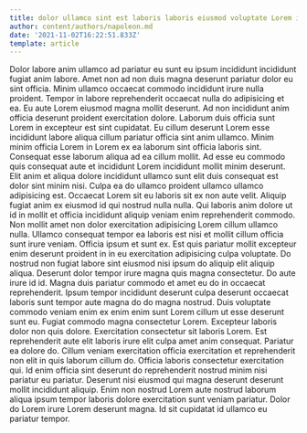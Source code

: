 ```yaml
---
title: dolor ullamco sint est laboris laboris eiusmod voluptate Lorem incididunt
author: content/authors/napoleon.md
date: '2021-11-02T16:22:51.833Z'
template: article
---
```


Dolor labore anim ullamco ad pariatur eu sunt eu ipsum incididunt incididunt fugiat anim labore. Amet non ad non duis magna deserunt pariatur dolor eu sint officia. Minim ullamco occaecat commodo incididunt irure nulla proident. Tempor in labore reprehenderit occaecat nulla do adipisicing et ea. Eu aute Lorem eiusmod magna mollit deserunt.
Ad non incididunt anim officia deserunt proident exercitation dolore. Laborum duis officia sunt Lorem in excepteur est sint cupidatat. Eu cillum deserunt Lorem esse incididunt labore aliqua cillum pariatur officia sint anim ullamco. Minim minim officia Lorem in Lorem ex ea laborum sint officia laboris sint.
Consequat esse laborum aliqua ad ea cillum mollit. Ad esse eu commodo quis consequat aute et incididunt Lorem incididunt mollit minim deserunt. Elit anim et aliqua dolore incididunt ullamco sunt elit duis consequat est dolor sint minim nisi. Culpa ea do ullamco proident ullamco ullamco adipisicing est. Occaecat Lorem sit eu laboris sit ex non aute velit. Aliquip fugiat anim ex eiusmod id qui nostrud nulla nulla. Qui laboris anim dolore ut id in mollit et officia incididunt aliquip veniam enim reprehenderit commodo. Non mollit amet non dolor exercitation adipisicing Lorem cillum ullamco nulla.
Ullamco consequat tempor ea laboris est nisi et mollit cillum officia sunt irure veniam. Officia ipsum et sunt ex. Est quis pariatur mollit excepteur enim deserunt proident in in eu exercitation adipisicing culpa voluptate. Do nostrud non fugiat labore sint eiusmod nisi ipsum do aliquip elit aliquip aliqua. Deserunt dolor tempor irure magna quis magna consectetur.
Do aute irure id id. Magna duis pariatur commodo et amet eu do in occaecat reprehenderit. Ipsum tempor incididunt deserunt culpa deserunt occaecat laboris sunt tempor aute magna do do magna nostrud. Duis voluptate commodo veniam enim ex enim enim sunt Lorem cillum ut esse deserunt sunt eu.
Fugiat commodo magna consectetur Lorem. Excepteur laboris dolor non quis dolore. Exercitation consectetur sit laboris Lorem. Est reprehenderit aute elit laboris irure elit culpa amet anim consequat. Pariatur ea dolore do.
Cillum veniam exercitation officia exercitation et reprehenderit non elit in quis laborum cillum do. Officia laboris consectetur exercitation qui. Id enim officia sint deserunt do reprehenderit nostrud minim nisi pariatur eu pariatur. Deserunt nisi eiusmod qui magna deserunt deserunt mollit incididunt aliquip. Enim non nostrud Lorem aute nostrud laborum aliqua ipsum tempor laboris dolore exercitation sunt veniam pariatur. Dolor do Lorem irure Lorem deserunt magna. Id sit cupidatat id ullamco eu pariatur tempor.
